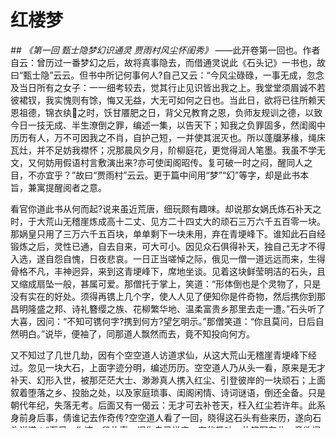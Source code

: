 # 红楼梦
*## 《第一回 甄士隐梦幻识通灵 贾雨村风尘怀闺秀》*
——此开卷第一回也。作者自云：曾历过一番梦幻之后，故将真事隐去，而借通灵说此《石头记》一书也，故曰“甄士隐”云云。但书中所记何事何人?自己又云：“今风尘碌碌，一事无成，忽念及当日所有之女子：一一细考较去，觉其行止见识皆出我之上。我堂堂须眉诚不若彼裙钗，我实愧则有馀，悔又无益，大无可如何之日也。当此日，欲将已往所赖天恩祖德，锦衣纨之时，饫甘餍肥之日，背父兄教育之恩，负师友规训之德，以致今日一技无成、半生潦倒之罪，编述一集，以告天下；知我之负罪固多，然闺阁中历历有人，万不可因我之不肖，自护己短，一并使其泯灭也。所以蓬牖茅椽，绳床瓦灶，并不足妨我襟怀；况那晨风夕月，阶柳庭花，更觉得润人笔墨。我虽不学无文，又何妨用假语村言敷演出来?亦可使闺阁昭传。复可破一时之闷，醒同人之目，不亦宜乎？”故曰“贾雨村”云云。更于篇中间用“梦”“幻”等字，却是此书本旨，兼寓提醒阅者之意。

看官你道此书从何而起?说来虽近荒唐，细玩颇有趣味。却说那女娲氏炼石补天之时，于大荒山无稽崖炼成高十二丈、见方二十四丈大的顽石三万六千五百零一块。那娲皇只用了三万六千五百块，单单剩下一块未用，弃在青埂峰下。谁知此石自经锻炼之后，灵性已通，自去自来，可大可小。因见众石俱得补天，独自己无才不得入选，遂自怨自愧，日夜悲哀。一日正当嗟悼之际，俄见一僧一道远远而来，生得骨格不凡，丰神迥异，来到这青埂峰下，席地坐谈。见着这块鲜莹明洁的石头，且又缩成扇坠一般，甚属可爱。那僧托于掌上，笑道：“形体倒也是个灵物了，只是没有实在的好处。须得再镌上几个字，使人人见了便知你是件奇物，然后携你到那昌明隆盛之邦、诗礼簪缨之族、花柳繁华地、温柔富贵乡那里去走一遭。”石头听了大喜，因问：“不知可镌何字?携到何方?望乞明示。”那僧笑道：“你且莫问，日后自然明白。”说毕，便袖了，同那道人飘然而去，竟不知投向何方。

又不知过了几世几劫，因有个空空道人访道求仙，从这大荒山无稽崖青埂峰下经过。忽见一块大石，上面字迹分明，编述历历。空空道人乃从头一看，原来是无才补天、幻形入世，被那茫茫大士、渺渺真人携入红尘、引登彼岸的一块顽石；上面叙着堕落之乡、投胎之处，以及家庭琐事、闺阁闲情、诗词谜语，倒还全备。只是朝代年纪，失落无考。后面又有一偈云：无才可去补苍天，枉入红尘若许年。此系身前身后事，倩谁记去作奇传?空空道人看了一回，晓得这石头有些来历，遂向石头说道：“石兄，你这一段故事，据你自己说来，有些趣味，故镌写在此，意欲闻世传奇。据我看来：第一件，无朝代年纪可考；第二件，并无大贤大忠、理朝廷、治风俗的善政，其中只不过几个异样女子，或情或痴，或小才微善。我纵然抄去，也算不得一种奇书。”石头果然答道：“我师何必太痴!我想历来野史的朝代，无非假借汉、唐的名色；莫如我这石头所记不借此套，只按自己的事体情理，反倒新鲜别致。况且那野史中，或讪谤君相，或贬人妻女，奸淫凶恶，不可胜数；更有一种风月笔墨，其淫秽污臭最易坏人子弟。至于才子佳人等书，则又开口‘文君’，满篇‘子建’，千部一腔，千人一面，且终不能不涉淫滥。在作者不过要写出自己的两首情诗艳赋来，故假捏出男女二人名姓；又必旁添一小人拨乱其间，如戏中的小丑一般。更可厌者，‘之乎者也’，非理即文，大不近情，自相矛盾。竟不如我这半世亲见亲闻的几个女子，虽不敢说强似前代书中所有之人，但观其事迹原委，亦可消愁破闷；至于几首歪诗，也可以喷饭供酒。其间离合悲欢，兴衰际遇，俱是按迹循踪，不敢稍加穿凿，至失其真。只愿世人当那醉馀睡醒之时，或避事消愁之际，把此一玩，不但是洗旧翻新，却也省了些寿命筋力，不更去谋虚逐妄了。我师意为如何？”

空空道人听如此说，思忖半晌，将这《石头记》再检阅一遍。因见上面大旨不过谈情，亦只是实录其事，绝无伤时诲淫之病，方从头至尾抄写回来，闻世传奇。从此空空道人因空见色，由色生情，传情入色，自色悟空，遂改名情僧，改《石头记》为《情僧录》。东鲁孔梅溪题曰《风月宝鉴》。后因曹雪芹于悼红轩中，披阅十载，增删五次，纂成目录，分出章回，又题曰《金陵十二钗》，并题一绝。即此便是《石头记》的缘起。诗云：满纸荒唐言，一把辛酸泪。都云作者痴，谁解其中味!

《石头记》缘起既明，正不知那石头上面记着何人何事?看官请听。按那石上书云：当日地陷东南，这东南有个姑苏城，城中阊门，最是红尘中一二等富贵风流之地。这阊门外有个十里街，街内有个仁清巷，巷内有个古庙，因地方狭窄，人皆呼作“葫芦庙”。庙旁住着一家乡宦，姓甄名费字士隐，嫡妻封氏，性情贤淑，深明礼义。家中虽不甚富贵，然本地也推他为望族了。因这甄士隐禀性恬淡，不以功名为念，每日只以观花种竹、酌酒吟诗为乐，倒是神仙一流人物。只是一件不足：年过半百，膝下无儿，只有一女乳名英莲，年方三岁。

一日炎夏永昼，士隐于书房闲坐，手倦抛书，伏几盹睡，不觉朦胧中走至一处，不辨是何地方。忽见那厢来了一僧一道，且行且谈。只听道人问道：“你携了此物，意欲何往？”那僧笑道：“你放心，如今现有一段风流公案正该了结，这一干风流冤家尚未投胎入世。趁此机会，就将此物夹带于中，使他去经历经历。”那道人道：“原来近日风流冤家又将造劫历世，但不知起于何处，落于何方？”那僧道：“此事说来好笑。只因当年这个石头，娲皇未用，自己却也落得逍遥自在，各处去游玩。一日来到警幻仙子处，那仙子知他有些来历，因留他在赤霞宫中，名他为赤霞宫神瑛侍者。他却常在西方灵河岸上行走，看见那灵河岸上三生石畔有棵绛珠仙草，十分娇娜可爱，遂日以甘露灌溉，这绛珠草始得久延岁月。后来既受天地精华，复得甘露滋养，遂脱了草木之胎，幻化人形，仅仅修成女体，终日游于离恨天外，饥餐秘情果，渴饮灌愁水。只因尚未酬报灌溉之德，故甚至五内郁结着一段缠绵不尽之意。常说：‘自己受了他雨露之惠，我并无此水可还。他若下世为人，我也同去走一遭，但把我一生所有的眼泪还他，也还得过了。’因此一事，就勾出多少风流冤家都要下凡，造历幻缘，那绛珠仙草也在其中。今日这石正该下世，我来特地将他仍带到警幻仙子案前，给他挂了号，同这些情鬼下凡，一了此案。”那道人道：“果是好笑，从来不闻有‘还泪’之说。趁此你我何不也下世度脱几个，岂不是一场功德？”那僧道：“正合吾意。你且同我到警幻仙子宫中将这蠢物交割清楚，待这一干风流孽鬼下世，你我再去。如今有一半落尘，然犹未全集。”道人道：“既如此，便随你去来。”

却说甄士隐俱听得明白，遂不禁上前施礼，笑问道：“二位仙师请了。”那僧道也忙答礼相问。士隐因说道：“适闻仙师所谈因果，实人世罕闻者，但弟子愚拙，不能洞悉明白。若蒙大开痴顽，备细一闻，弟子洗耳谛听，稍能警省，亦可免沉沦之苦了。”二仙笑道：“此乃玄机，不可预泄。到那时只不要忘了我二人，便可跳出火坑矣。”士隐听了，不便再问，因笑道：“玄机固不可泄露，但适云‘蠢物’，不知为何，或可得见否？”那僧说：“若问此物，倒有一面之缘。”说着取出递与士隐。士隐接了看时，原来是块鲜明美玉，上面字迹分明，镌着“通灵宝玉”四字，后面还有几行小字。正欲细看时，那僧便说“已到幻境”，就强从手中夺了去，和那道人竟过了一座大石牌坊，上面大书四字，乃是“太虚幻境”。两边又有一副对联道：假作真时真亦假，无为有处有还无。

士隐意欲也跟着过去，方举步时，忽听一声霹雳若山崩地陷，士隐大叫一声，定睛看时，只见烈日炎炎，芭蕉冉冉，梦中之事便忘了一半。又见奶母抱了英莲走来。士隐见女儿越发生得粉装玉琢，乖觉可喜，便伸手接来抱在怀中斗他玩耍一回；又带至街前，看那过会的热闹。方欲进来时，只见从那边来了一僧一道。那僧癞头跣足，那道跛足蓬头，疯疯癫癫，挥霍谈笑而至。及到了他门前，看见士隐抱着英莲，那僧便大哭起来，又向士隐道：“施主，你把这有命无运、累及爹娘之物抱在怀内作甚！”士隐听了，知是疯话，也不睬他。那僧还说：“舍我罢!舍我罢！”士隐不耐烦，便抱着女儿转身。才要进去，那僧乃指着他大笑，口内念了四句言词，道是：惯养娇生笑你痴，菱花空对雪澌澌。好防佳节元宵后，便是烟消火灭时。士隐听得明白，心下犹豫，意欲问他来历。只听道人说道：“你我不必同行，就此分手，各干营生去罢。三劫后我在北邙山等你，会齐了同往太虚幻境销号。”那僧道：“最妙，最妙！”说毕，二人一去，再不见个踪影了。

士隐心中此时自忖：这两个人必有来历，很该问他一问，如今后悔却已晚了。这士隐正在痴想，忽见隔壁葫芦庙内寄居的一个穷儒，姓贾名化、表字时飞、别号雨村的走来。这贾雨村原系湖州人氏，也是诗书仕宦之族。因他生于末世，父母祖宗根基已尽，人口衰丧，只剩得他一身一口。在家乡无益，因进京求取功名，再整基业。自前岁来此，又淹蹇住了，暂寄庙中安身，每日卖文作字为生，故士隐常与他交接。当下雨村见了士隐，忙施礼陪笑道：“老先生倚门伫望，敢街市上有甚新闻么？”士隐笑道：“非也。适因小女啼哭，引他出来作耍，正是无聊的很。贾兄来得正好，请入小斋，彼此俱可消此永昼。”说着便令人送女儿进去，自携了雨村来至书房中，小童献茶。方谈得三五句话，忽家人飞报：“严老爷来拜。”士隐慌忙起身谢道：“恕诓驾之罪，且请略坐，弟即来奉陪。”雨村起身也让道：“老先生请便。晚生乃常造之客，稍候何妨。”说着士隐已出前厅去了。
